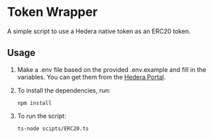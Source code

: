 # Token Wrapper

A simple script to use a Hedera native token as an ERC20 token.

## Usage


1. Make a .env file based on the provided .env.example and fill in the variables. You can get them from the [Hedera Portal](https://portal.hedera.com/).

2. To install the dependencies, run:
	```
	npm install
	```

3. To run the script:
	```
	ts-node scipts/ERC20.ts
	```
